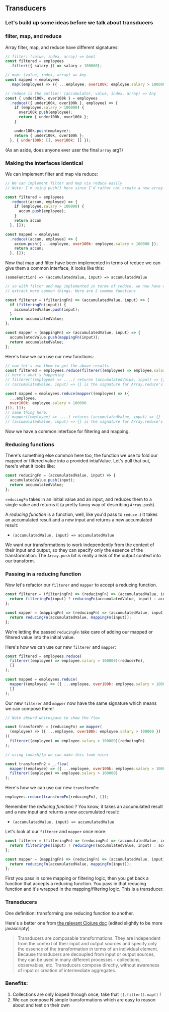 ## Transducers

### Let's build up some ideas before we talk about transducers

### filter, map, and reduce
Array filter, map, and reduce have different signatures:
```javascript
// filter: (value, index, array) => bool
const filtered = employees
  .filter(({ salary }) => salary > 100000);

// map: (value, index, array) => Any
const mapped = employees
  .map((employee) => ({ ...employee, over100k: employee.salary > 100000 }));

// reduce is the outlier: (accumulator, value, index, array) => Any
const { under100k, over100k } = employees
  .reduce(({ under100k, over100k }, employee) => {
    if (employee.salary > 100000) {
      over100k.push(employee);
      return { under100k, over100k };
    }

    under100k.push(employee);
    return { under100k, over100k };
  }, { under100k: [], over100k: [] });
```
(As an aside, does anyone ever user the final `array` arg?)

### Making the interfaces identical
We can implement filter and map via reduce:
```javascript
// We can implement filter and map via reduce easily
// Note: I'm using push() here since I'd rather not create a new array on each iteration via concat()

const filtered = employees
  .reduce((accum, employee) => {
    if (employee.salary > 100000) {
      accum.push(employee);
    }
    return accum
  }, []);

const mapped = employees
  .reduce((accum, employee) => {
    accum.push({ ...employee, over100k: employee.salary > 100000 });
    return accum;
  }, []);
```

Now that map and filter have been implemented in terms of reduce we can give them a common 
interface, it looks like this:

`(someFunction) => (accumulatedValue, input) => accumulatedValue`
```javascript
// so with filter and map implemented in terms of reduce, we now have a common interface. Let's
// extract more common things. Here are 2 common functions

const filterer = (filteringFn) => (accumulatedValue, input) => {
  if (filteringFn(input)) {
    accumulatedValue.push(input);
  }
  return accumulatedValue;
};

const mapper = (mappingFn) => (accumulatedValue, input) => {
  accumulatedValue.push(mappingFn(input));
  return accumulatedValue;
};
```
Here's how we can use our new functions:
```javascript
// now let's use them to get the above results
const filtered = employees.reduce(filterer((employee) => employee.salary > 100000), []);
// here's what's happening
// filterer((employee) => ....) returns (accumulatedValue, input) => {}
// (accumulatedValue, input) => {} is the signature for Array.reduce's callback

const mapped = employees.reduce(mapper((employee) => ({
  ...employee,
  over100k: employee.salary > 100000
})), []);
// same thing here:
// mapper((employee) => ....) returns (accumulatedValue, input) => {}
// (accumulatedValue, input) => {} is the signature for Array.reduce's callback
```

Now we have a common interface for filtering and mapping.

### Reducing functions
There's something else common here too, the function we use to fold our mapped or filtered value 
into a provided intialValue. Let's pull that out, here's what it looks like:

```javascript
const reducingFn = (accumulatedValue, input) => {
  accumulatedValue.push(input);
  return accumulatedValue;
};
```
`reducingFn` takes in an initial value and an input, and reduces them to a single value and 
returns it (a pretty fancy way of describing `Array.push`).

A _reducing function_ is a function, well, like you'd pass to `reduce` :) It takes an accumulated 
result and a new input and returns a new accumulated result: 
- `(accumulatedValue, input) => accumulatedValue`

We want our transformations to work independently from the context of their input and output, so they 
can specify only the essence of the transformation. The `Array.push` bit is really a leak of the output
context into our transform.

### Passing in a reducing function
Now let's refactor our `filterer` and `mapper` to accept a reducing function.

```javascript
const filterer = (filteringFn) => (reducingFn) => (accumulatedValue, input) => {
  return filteringFn(input) ? reducingFn(accumulatedValue, input) : accumulatedValue;
};

const mapper = (mappingFn) => (reducingFn) => (accumulatedValue, input) => {
  return reducingFn(accumulatedValue, mappingFn(input));
};
```
We're letting the passed `reducingFn` take care of adding our mapped or filtered value into the 
initial value.

Here's how we can use our new `filterer` and `mapper`:
```javascript
const filtered = employees.reduce(
  filterer((employee) => employee.salary > 100000)(reducerFn),
  []
);

const mapped = employees.reduce(
  mapper((employee) => ({ ...employee, over100k: employee.salary > 100000 }))(reducerFn),
  []
);
```

Our new `filterer` and `mapper` now have the same signature which means we can compose them! 
```javascript
// Note absurd whitespace to show the flow

const transformFn = (reducingFn) => mapper(
  (employee) => ({ ...employee, over100k: employee.salary > 100000 })
)(
  filterer((employee) => employee.salary > 100000)(reducingFn)
);

// using lodash/fp we can make this look nicer

const transformFn2 = _.flow(
  mapper((employee) => ({ ...employee, over100k: employee.salary > 100000 })),
  filterer((employee) => employee.salary > 100000)
);

```

Here's how we can use our new `transformFn`:
```javascript
employees.reduce(transformFn(reducingFn), []);
```

Remember the _reducing function_ ? You know, it takes an accumulated result and a new input and 
returns a new accumulated result: 
- `(accumulatedValue, input) => accumulatedValue`

Let's look at our `filterer` and `mapper` once more:
```javascript
const filterer = (filteringFn) => (reducingFn) => (accumulatedValue, input) => {
  return filteringFn(input) ? reducingFn(accumulatedValue, input) : accumulatedValue;
};

const mapper = (mappingFn) => (reducingFn) => (accumulatedValue, input) => {
  return reducingFn(accumulatedValue, mappingFn(input));
};
```

First you pass in some mapping or filtering logic, then you get back a function that accepts a reducing
function. You pass in that reducing function and it's wrapped in the mapping/filtering logic. This is
a transducer. 

### Transducers
One definition: transforming one reducing function to another.

Here's a better one from [the relevant Clojure doc](https://clojure.org/reference/transducers) 
(edited slightly to be more javascripty)

> Transducers are composable transformations. They are independent from the context of their input 
and output sources and specify only the essence of the transformation in terms of an individual 
element. Because transducers are decoupled from input or output sources, they can be used in many 
different processes - collections, observables, etc. Transducers compose directly, without 
awareness of input or creation of intermediate aggregates.

### Benefits:
1. Collections are only looped through once, take that `[].filter().map()` !
2. We can compose N simple transformations which are easy to reason about and test on their own
